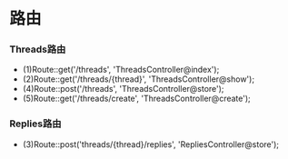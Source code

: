 # 路由
### Threads路由
* (1)Route::get('/threads', 'ThreadsController@index');
* (2)Route::get('/threads/{thread}', 'ThreadsController@show');
* (4)Route::post('/threads', 'ThreadsController@store');
* (5)Route::get('/threads/create', 'ThreadsController@create');

### Replies路由
* (3)Route::post('threads/{thread}/replies', 'RepliesController@store');

